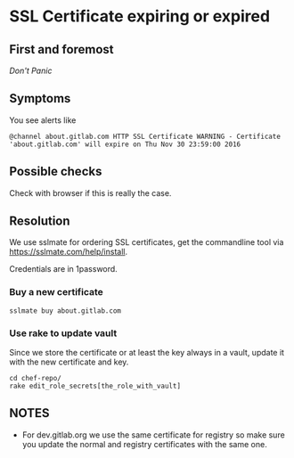 # SSL Certificate expiring or expired

## First and foremost

*Don't Panic*

## Symptoms

You see alerts like

```
@channel about.gitlab.com HTTP SSL Certificate WARNING - Certificate 'about.gitlab.com' will expire on Thu Nov 30 23:59:00 2016
```

## Possible checks

Check with browser if this is really the case.

## Resolution

We use sslmate for ordering SSL certificates, get the commandline tool via https://sslmate.com/help/install.

Credentials are in 1password.

### Buy a new certificate
```
sslmate buy about.gitlab.com
```

### Use rake to update vault
Since we store the certificate or at least the key always in a vault, update it with the new certificate and key.
```
cd chef-repo/
rake edit_role_secrets[the_role_with_vault]
```

## NOTES
* For dev.gitlab.org we use the same certificate for registry so make sure you update the normal and registry certificates with the same one.
